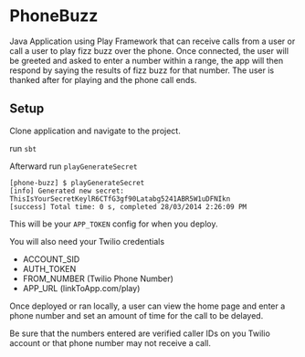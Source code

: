 # PhoneBuzz

Java Application using Play Framework that can receive calls from a user or call a user to play fizz buzz over the phone.  Once connected, the user will be greeted and asked to enter a number within a range, the app will then respond by saying the results of fizz buzz for that number.  The user is thanked after for playing and the phone call ends.

## Setup

Clone application and navigate to the project.

run `sbt`

Afterward run `playGenerateSecret`

    [phone-buzz] $ playGenerateSecret
    [info] Generated new secret: ThisIsYourSecretKeylR6CTfG3gf90Latabg5241ABR5W1uDFNIkn
    [success] Total time: 0 s, completed 28/03/2014 2:26:09 PM
    
This will be your `APP_TOKEN` config for when you deploy.

You will also need your Twilio credentials

- ACCOUNT_SID 
- AUTH_TOKEN
- FROM_NUMBER (Twilio Phone Number)
- APP_URL (linkToApp.com/play)

Once deployed or ran locally, a user can view the home page and enter a phone number and set an amount of time for the call to be delayed.

Be sure that the numbers entered are verified caller IDs on you Twilio account or that phone number may not receive a call.
